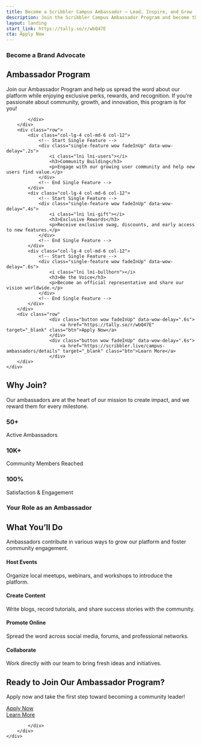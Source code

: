 ```yaml
---
title: Become a Scribbler Campus Ambassador – Lead, Inspire, and Grow
description: Join the Scribbler Campus Ambassador Program and become the face of innovation at your college. Lead your peers, showcase your skills, and get recognized with certificates, goodies, and opportunities. Apply today and kickstart your journey as a tech influencer on campus!
layout: landing
start_link: https://tally.so/r/wbQ47E
cta: Apply Now
---
```



<!-- Start Features Area -->
<section id="features" class="features section">
    <div class="container">
        <div class="row">
            <div class="col-12">
                <div class="title">
                    <h3 class="wow zoomIn" data-wow-delay=".2s">Become a Brand Advocate</h3>
                    <h2 class="wow fadeInUp" data-wow-delay=".4s">Ambassador Program</h2>
					<p class="wow fadeInUp" data-wow-delay=".6s">
                        Join our Ambassador Program and help us spread the word about our platform while enjoying exclusive perks, rewards, and recognition. If you’re passionate about community, growth, and innovation, this program is for you!
                    </p> 
				</div>
				

		
		
            </div>
        </div>
        <div class="row">
            <div class="col-lg-4 col-md-6 col-12">
                <!-- Start Single Feature -->
                <div class="single-feature wow fadeInUp" data-wow-delay=".2s">
                    <i class="lni lni-users"></i>
                    <h3>Community Building</h3>
                    <p>Engage with our growing user community and help new users find value.</p>
                </div>
                <!-- End Single Feature -->
            </div>
            <div class="col-lg-4 col-md-6 col-12">
                <!-- Start Single Feature -->
                <div class="single-feature wow fadeInUp" data-wow-delay=".4s">
                    <i class="lni lni-gift"></i>
                    <h3>Exclusive Rewards</h3>
                    <p>Receive exclusive swag, discounts, and early access to new features.</p>
                </div>
                <!-- End Single Feature -->
            </div>
            <div class="col-lg-4 col-md-6 col-12">
                <!-- Start Single Feature -->
                <div class="single-feature wow fadeInUp" data-wow-delay=".6s">
                    <i class="lni lni-bullhorn"></i>
                    <h3>Be the Voice</h3>
                    <p>Become an official representative and share our vision worldwide.</p>
                </div>
                <!-- End Single Feature -->
            </div>
        </div>
        <div class="row"
                    <div class="button wow fadeInUp" data-wow-delay=".6s">
                        <a href="https://tally.so/r/wbQ47E" target="_blank" class="btn">Apply Now</a>
                    </div>
                    <div class="button wow fadeInUp" data-wow-delay=".6s">
                        <a href="https://scribbler.live/campus-ambassadors/details" target="_blank" class="btn">Learn More</a>
                    </div>
        </div>
    </div>
</section>
<!-- End Features Area -->

<!-- Start Achievement Area -->
<section class="our-achievement section">
    <div class="container">
        <div class="row">
            <div class="col-lg-10 offset-lg-1 col-md-12 col-12">
                <div class="title">
                    <h2>Why Join?</h2>
                    <p>Our ambassadors are at the heart of our mission to create impact, and we reward them for every milestone.</p>
                </div>
            </div>
        </div>
        <div class="row">
            <div class="col-lg-8 offset-lg-2 col-md-12 col-12">
                <div class="row">
                    <div class="col-lg-4 col-md-4 col-12">
                        <div class="single-achievement wow fadeInUp" data-wow-delay=".2s">
                            <h3 class="counter"><span id="secondo1" class="countup" cup-end="50">50</span>+</h3>
                            <p>Active Ambassadors</p>
                        </div>
                    </div>
                    <div class="col-lg-4 col-md-4 col-12">
                        <div class="single-achievement wow fadeInUp" data-wow-delay=".4s">
                            <h3 class="counter"><span id="secondo2" class="countup" cup-end="10">10</span>K+</h3>
                            <p>Community Members Reached</p>
                        </div>
                    </div>
                    <div class="col-lg-4 col-md-4 col-12">
                        <div class="single-achievement wow fadeInUp" data-wow-delay=".6s">
                            <h3 class="counter"><span id="secondo3" class="countup" cup-end="100">100</span>%</h3>
                            <p>Satisfaction & Engagement</p>
                        </div>
                    </div>
                </div>
            </div>
        </div>
    </div>
</section>
<!-- End Achievement Area -->

<!-- Start Use Cases Area -->
<section id="usecases" class="pricing-table section">
    <div class="container">
        <div class="row">
            <div class="col-12">
                <div class="title">
                    <h3 class="wow zoomIn" data-wow-delay=".2s">Your Role as an Ambassador</h3>
                    <h2 class="wow fadeInUp" data-wow-delay=".4s">What You’ll Do</h2>
                    <p class="wow fadeInUp" data-wow-delay=".6s">Ambassadors contribute in various ways to grow our platform and foster community engagement.</p>
                </div>
            </div>
        </div>
        <div class="row">
            <div class="col-lg-3 col-md-6 col-12">
                <!-- Single Table -->
                <div class="single-table wow fadeInUp" data-wow-delay=".2s">
                    <div class="table-head">
                        <h4 class="title">Host Events</h4>
                        <p>Organize local meetups, webinars, and workshops to introduce the platform.</p>
                    </div>
                </div>
            </div>
            <div class="col-lg-3 col-md-6 col-12">
                <!-- Single Table -->
                <div class="single-table wow fadeInUp" data-wow-delay=".4s">
                    <div class="table-head">
                        <h4 class="title">Create Content</h4>
                        <p>Write blogs, record tutorials, and share success stories with the community.</p>
                    </div>
                </div>
            </div>
            <div class="col-lg-3 col-md-6 col-12">
                <!-- Single Table -->
                <div class="single-table wow fadeInUp" data-wow-delay=".6s">
                    <div class="table-head">
                        <h4 class="title">Promote Online</h4>
                        <p>Spread the word across social media, forums, and professional networks.</p>
                    </div>
                </div>
            </div>
            <div class="col-lg-3 col-md-6 col-12">
                <!-- Single Table -->
                <div class="single-table wow fadeInUp" data-wow-delay=".8s">
                    <div class="table-head">
                        <h4 class="title">Collaborate</h4>
                        <p>Work directly with our team to bring fresh ideas and initiatives.</p>
                    </div>
                </div>
            </div>
        </div>
    </div>
</section>
<!-- End Use Cases Area -->

<!-- Start Call To Action Area -->
<section class="section call-action">
    <div class="container">
        <div class="row">
            <div class="col-lg-8 offset-lg-2 col-md-12 col-12">
                <div class="cta-content">
                    <h2 class="wow fadeInUp" data-wow-delay=".2s">Ready to Join Our Ambassador Program?</h2>
                    <p class="wow fadeInUp" data-wow-delay=".4s">Apply now and take the first step toward becoming a community leader!</p>
                    <div class="button wow fadeInUp" data-wow-delay=".6s">
                        <a href="https://tally.so/r/wbQ47E" target="_blank" class="btn">Apply Now</a>
                    </div>
                    <div class="button wow fadeInUp" data-wow-delay=".6s">
                        <a href="https://scribbler.live/campus-ambassadors/details" target="_blank" class="btn">Learn More</a>
                    </div>
                </div>
                
            </div>
        </div>
    </div>
</section>
<!-- End Call To Action Area -->
